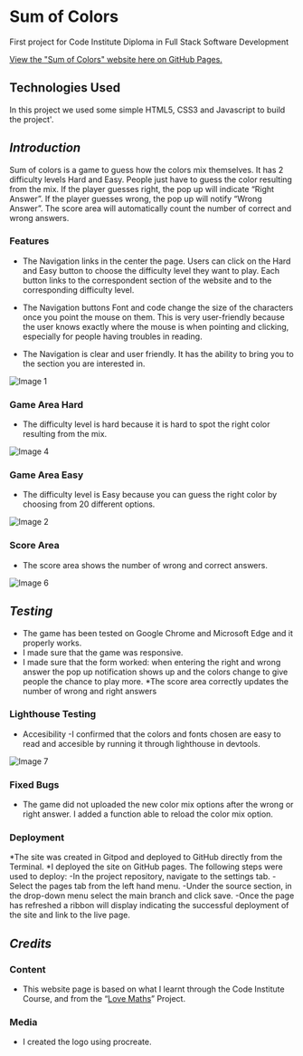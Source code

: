 # Sum of Colors

First project for Code Institute Diploma in Full Stack Software Development

[View the "Sum of Colors" website here on GitHub Pages.](https://veridario.github.io/Sum-of-Colors/)

## Technologies Used

In this project we used some simple HTML5, CSS3 and Javascript to build the project'.

## ***Introduction***

Sum of colors is a game to guess how the colors mix themselves. It has 2 difficulty levels Hard and Easy. People just have to guess the color resulting from the mix. If the player guesses right, the pop up will indicate “Right Answer”. If the player guesses wrong, the pop up will notify “Wrong Answer”. The score area will automatically count the number of correct and wrong answers. 

### Features

* The Navigation links in the center the page. Users can click on the Hard and Easy button to choose the difficulty level they want to play. Each button links to the correspondent section of the website and to the corresponding difficulty level.

* The Navigation buttons Font and code change the size of the characters once you point the mouse on them. This is very user-friendly because the user knows exactly where the mouse is when pointing and clicking, especially for people having troubles in reading.

* The Navigation is clear and user friendly. It has the ability to bring you to the section you are interested in.
	
![Image 1](https://user-images.githubusercontent.com/89994195/196922807-60acf9f8-5208-4289-b1be-a5f84639aa59.png)
 
### Game Area Hard

* The difficulty level is hard because it is hard to spot the right color resulting from the mix.

![Image 4](https://user-images.githubusercontent.com/89994195/196919111-5cafebf8-8393-4364-8224-c44ccb33a965.png)

### Game Area Easy

* The difficulty level is Easy because you can guess the right color by choosing from 20 different options.

![Image 2](https://user-images.githubusercontent.com/89994195/196919059-b08add58-ead0-472a-bc42-d2f3390ec200.png)

### Score Area

* The score area shows the number of wrong and correct answers.

![Image 6](https://user-images.githubusercontent.com/89994195/196920049-406aa63a-c881-4fd7-ab48-b7ac36b40854.png)

## ***Testing***

* The game has been tested on Google Chrome and Microsoft Edge and it properly works.
* I made sure that the game was responsive.
* I made sure that the form worked: when entering the right and wrong answer the pop up notification shows up and the colors change to give people the chance to play more.
*The score area correctly updates the number of wrong and right answers

### Lighthouse Testing

* Accesibility
  -I confirmed that the colors and fonts chosen are easy to read and accesible by running it through lighthouse in devtools.

![Image 7](https://user-images.githubusercontent.com/89994195/211416018-da11412b-c492-40f1-9d62-9980b5f68df9.png)


### Fixed Bugs

* The game did not uploaded the new color mix options after the wrong or right answer. I added a function able to reload the color mix option.


### Deployment

*The site was created in Gitpod and deployed to GitHub directly from the Terminal.
*I deployed the site on GitHub pages. The following steps were used to deploy:
	-In the project repository, navigate to the settings tab.
	-Select the pages tab from the left hand menu.
	-Under the source section, in the drop-down menu select the main branch and click save.
	-Once the page has refreshed a ribbon will display indicating the successful deployment of the site and link to the live page.

## ***Credits***

### Content 
* This website page is based on what I learnt through the Code Institute Course, and from the “[Love Maths]( https://github.com/Code-Institute-Solutions/love-maths-2.0-sourcecode/tree/master/05-tidying-up/01-a-few-last-things)” Project. 

### Media  

* I created the logo using procreate.



